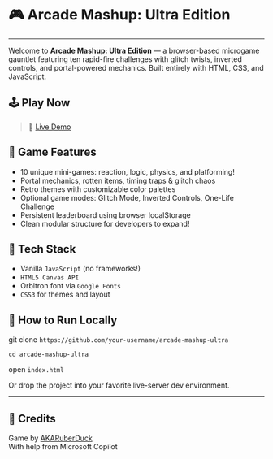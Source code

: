 # 🎮 Arcade Mashup: Ultra Edition
------
Welcome to **Arcade Mashup: Ultra Edition** — a browser-based microgame gauntlet featuring ten rapid-fire challenges with glitch twists, inverted controls, and portal-powered mechanics. Built entirely with HTML, CSS, and JavaScript.

## 🕹️ Play Now

> 🚀 [Live Demo](https://your-github-username.github.io/arcade-mashup-ultra)

## 🎯 Game Features

- 10 unique mini-games: reaction, logic, physics, and platforming!
- Portal mechanics, rotten items, timing traps & glitch chaos
- Retro themes with customizable color palettes
- Optional game modes: Glitch Mode, Inverted Controls, One-Life Challenge
- Persistent leaderboard using browser localStorage
- Clean modular structure for developers to expand!

## 🧰 Tech Stack

- Vanilla `JavaScript` (no frameworks!)
- `HTML5 Canvas API`
- Orbitron font via `Google Fonts`
- `CSS3` for themes and layout

## 🔨 How to Run Locally

git clone ```https://github.com/your-username/arcade-mashup-ultra```

```cd arcade-mashup-ultra```

open ```index.html```

Or drop the project into your favorite live-server dev environment.

---
## 🙌 Credits

Game by [AKARuberDuck](https://github.com/AKARuberDuck)  
With help from Microsoft Copilot

